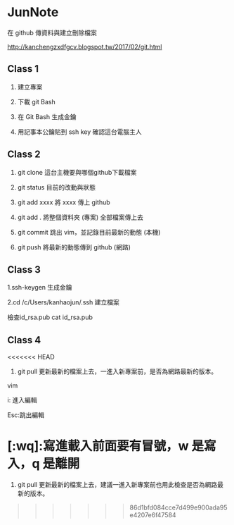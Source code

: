 ﻿# JunNote

在 github 傳資料與建立刪除檔案

http://kanchengzxdfgcv.blogspot.tw/2017/02/git.html


## Class 1

1. 建立專案

2. 下載 git Bash

3. 在 Git Bash 生成金鑰

4. 用記事本公鑰貼到 ssh key 確認這台電腦主人


## Class 2

1. git clone 這台主機要與哪個github下載檔案

2. git status 目前的改動與狀態

3. git add xxxx 將 xxxx 傳上 github

4. git add . 將整個資料夾 (專案) 全部檔案傳上去
      
5. git commit 跳出 vim，並記錄目前最新的動態 (本機)

6. git push 將最新的動態傳到 github (網路)

## Class 3

1.ssh-keygen 生成金鑰

2.cd /c/Users/kanhaojun/.ssh 建立檔案

檢查id_rsa.pub
cat id_rsa.pub 


## Class 4
<<<<<<< HEAD
1. git pull 更新最新的檔案上去，一進入新專案前，是否為網路最新的版本。

vim

i: 進入編輯

Esc:跳出編輯

[:wq]:寫進載入前面要有冒號，w 是寫入，q 是離開
=======
1. git pull 更新最新的檔案上去，建議一進入新專案前也用此檢查是否為網路最新的版本。
>>>>>>> 86d1bfd084cce7d499e900ada95e4207e6f47584



